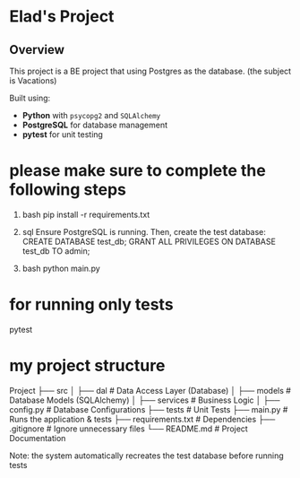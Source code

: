 # Elad's Project

## Overview
This project is a BE project that using Postgres as the database. (the subject is Vacations)

Built using:
- **Python** with `psycopg2` and `SQLAlchemy`
- **PostgreSQL** for database management
- **pytest** for unit testing

# please make sure to complete the following steps


1. bash
pip install -r requirements.txt

2. sql
Ensure PostgreSQL is running. Then, create the test database:
CREATE DATABASE test_db;
GRANT ALL PRIVILEGES ON DATABASE test_db TO admin;

3. bash
python main.py

# for running only tests
pytest


# my project structure
Project
├── src
│   ├── dal          # Data Access Layer (Database)
│   ├── models       # Database Models (SQLAlchemy)
│   ├── services     # Business Logic
│   ├── config.py    # Database Configurations
├── tests            # Unit Tests
├── main.py          # Runs the application & tests
├── requirements.txt # Dependencies
├── .gitignore       # Ignore unnecessary files
└── README.md        # Project Documentation

Note:
the system automatically recreates the test database before running tests